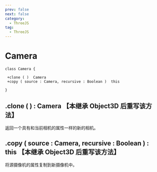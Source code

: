 ```yaml
---
prev: false
next: false
category:
  - ThreeJS
tag:
  - ThreeJS
---
```


# Camera

```class
class Camera {

 +clone ( )  Camera
 +copy ( source : Camera, recursive : Boolean )  this

}

```

## .clone ( ) : Camera 【本继承 Object3D 后重写该方法】

返回一个具有和当前相机的属性一样的新的相机。

## .copy ( source : Camera, recursive : Boolean ) : this 【本继承 Object3D 后重写该方法】

将源摄像机的属性复制到新摄像机中。

